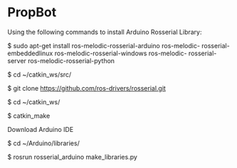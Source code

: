 # PropBot

Using the following commands to install Arduino Rosserial Library:

$ sudo apt-get install ros-melodic-rosserial-arduino ros-melodic- rosserial-embeddedlinux ros-melodic-rosserial-windows ros-melodic- rosserial-server ros-melodic-rosserial-python

$ cd ~/catkin_ws/src/

$ git clone https://github.com/ros-drivers/rosserial.git

$ cd ~/catkin_ws/

$ catkin_make

Download Arduino IDE

$ cd ~/Arduino/libraries/

$ rosrun rosserial_arduino make_libraries.py


